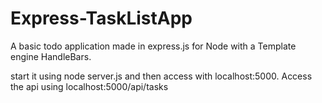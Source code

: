 # Express-TaskListApp
A basic todo application made in express.js for Node with a Template engine HandleBars.

start it using node server.js and then access with localhost:5000. Access the api using localhost:5000/api/tasks
